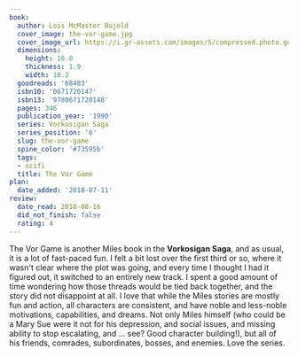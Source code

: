 ```yaml
---
book:
  author: Lois McMaster Bujold
  cover_image: the-vor-game.jpg
  cover_image_url: https://i.gr-assets.com/images/S/compressed.photo.goodreads.com/books/1322571824l/68483._SX98_.jpg
  dimensions:
    height: 18.0
    thickness: 1.9
    width: 10.2
  goodreads: '68483'
  isbn10: '0671720147'
  isbn13: '9780671720148'
  pages: 346
  publication_year: '1990'
  series: Vorkosigan Saga
  series_position: '6'
  slug: the-vor-game
  spine_color: '#73595b'
  tags:
  - scifi
  title: The Vor Game
plan:
  date_added: '2018-07-11'
review:
  date_read: 2018-08-16
  did_not_finish: false
  rating: 4
---
```


The Vor Game is another Miles book in the **Vorkosigan Saga**, and as usual, it is a lot of fast-paced fun. I felt a bit lost over the first third or so, where it wasn't clear where the plot was going, and every time I thought I had it figured out, it switched to an entirely new track. I spent a good amount of time wondering how those threads would be tied back together, and the story did not disappoint at all. I love that while the Miles stories are mostly fun and action, all characters are consistent, and have noble and less-noble motivations, capabilities, and dreams. Not only Miles himself (who could be a Mary Sue were it not for his depression, and social issues, and missing ability to stop escalating, and … see? Good character building!), but all of his friends, comrades, subordinates, bosses, and enemies. Love the series.
